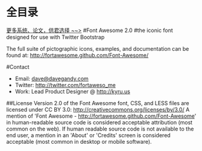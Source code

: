 # 全目录

[更多系统、论文，供君选择 ~~>](https://www.bitwise.net.cn)
#Font Awesome 2.0
#the iconic font designed for use with Twitter Bootstrap

The full suite of pictographic icons, examples, and documentation can be found at:
http://fortawesome.github.com/Font-Awesome/

#Contact
- Email: dave@davegandy.com
- Twitter: http://twitter.com/fortaweso_me
- Work: Lead Product Designer @ http://kyru.us

##License
Version 2.0 of the Font Awesome font, CSS, and LESS files are licensed under CC BY 3.0:
http://creativecommons.org/licenses/by/3.0/
A mention of 'Font Awesome - http://fortawesome.github.com/Font-Awesome'
in human-readable source code is considered acceptable attribution (most common on the
web). If human readable source code is not available to the end user, a mention in an 'About' 
or 'Credits' screen is considered acceptable (most common in desktop or mobile software).
